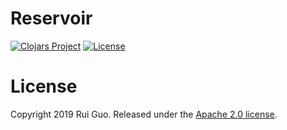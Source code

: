 # Reservoir

[![Clojars Project](https://img.shields.io/clojars/v/com.github.ylgrgyq/reservoir.svg)](https://clojars.org/com.github.ylgrgyq/reservoir)
[![License](https://img.shields.io/badge/License-Apache%202.0-blue.svg)](https://opensource.org/licenses/Apache-2.0)

# License

Copyright 2019 Rui Guo. Released under the [Apache 2.0 license](http://www.apache.org/licenses/LICENSE-2.0.html).
